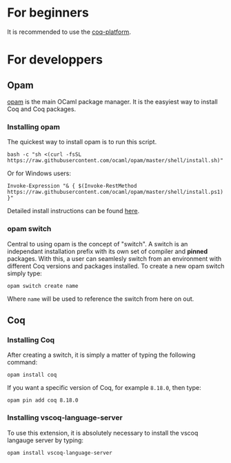 # For beginners

It is recommended to use the [coq-platform](https://github.com/coq/platform?tab=readme-ov-file#installation).

# For developpers

## Opam

[opam](https://opam.ocaml.org/) is the main OCaml package manager. It is the easyiest way to install Coq and Coq packages.

### Installing opam
The quickest way to install opam is to run this script.
```
bash -c "sh <(curl -fsSL https://raw.githubusercontent.com/ocaml/opam/master/shell/install.sh)"
```
Or for Windows users:
```
Invoke-Expression "& { $(Invoke-RestMethod https://raw.githubusercontent.com/ocaml/opam/master/shell/install.ps1) }"
```
Detailed install instructions can be found [here](https://opam.ocaml.org/doc/Install.html).

### opam switch
Central to using opam is the concept of "switch". A switch is an independant installation prefix with its own set of compiler and **pinned** packages.
With this, a user can seamlesly switch from an environment with different Coq versions and packages installed.
To create a new opam switch simply type:
```
opam switch create name
```
Where ```name``` will be used to reference the switch from here on out.

## Coq

### Installing Coq
After creating a switch, it is simply a matter of typing the following command:
```
opam install coq
```
If you want a specific version of Coq, for example ```8.18.0```, then type:
```
opam pin add coq 8.18.0
```

### Installing vscoq-language-server

To use this extension, it is absolutely necessary to install the vscoq langauge server by typing:
```
opam install vscoq-language-server
```

